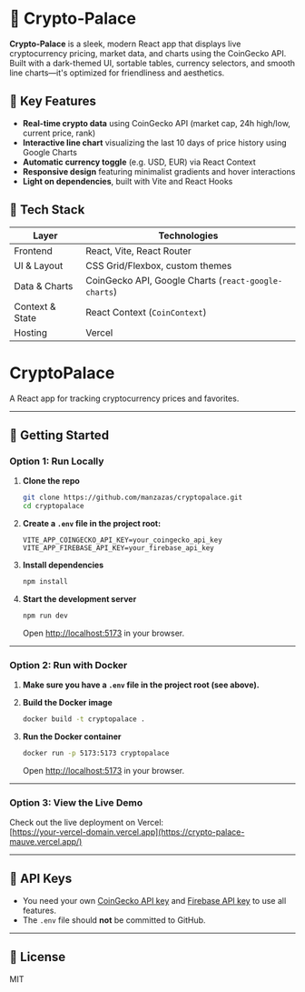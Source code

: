 # 🏦 Crypto‑Palace

**Crypto‑Palace** is a sleek, modern React app that displays live cryptocurrency pricing, market data, and charts using the CoinGecko API. Built with a dark-themed UI, sortable tables, currency selectors, and smooth line charts—it's optimized for friendliness and aesthetics.

## 🚀 Key Features

- **Real-time crypto data** using CoinGecko API (market cap, 24h high/low, current price, rank)
- **Interactive line chart** visualizing the last 10 days of price history using Google Charts
- **Automatic currency toggle** (e.g. USD, EUR) via React Context
- **Responsive design** featuring minimalist gradients and hover interactions
- **Light on dependencies**, built with Vite and React Hooks

## 🧱 Tech Stack

| Layer             | Technologies                                 |
|------------------|----------------------------------------------|
| Frontend         | React, Vite, React Router                    |
| UI & Layout      | CSS Grid/Flexbox, custom themes              |
| Data & Charts    | CoinGecko API, Google Charts (`react-google-charts`) |
| Context & State  | React Context (`CoinContext`)                |
| Hosting          | Vercel                                       |



# CryptoPalace

A React app for tracking cryptocurrency prices and favorites.

---

## 🚀 Getting Started

### Option 1: Run Locally

1. **Clone the repo**
    ```sh
    git clone https://github.com/manzazas/cryptopalace.git
    cd cryptopalace
    ```

2. **Create a `.env` file in the project root:**
    ```
    VITE_APP_COINGECKO_API_KEY=your_coingecko_api_key
    VITE_APP_FIREBASE_API_KEY=your_firebase_api_key
    ```

3. **Install dependencies**
    ```sh
    npm install
    ```

4. **Start the development server**
    ```sh
    npm run dev
    ```
    Open [http://localhost:5173](http://localhost:5173) in your browser.

---

### Option 2: Run with Docker

1. **Make sure you have a `.env` file in the project root (see above).**

2. **Build the Docker image**
    ```sh
    docker build -t cryptopalace .
    ```

3. **Run the Docker container**
    ```sh
    docker run -p 5173:5173 cryptopalace
    ```
    Open [http://localhost:5173](http://localhost:5173) in your browser.

---

### Option 3: View the Live Demo

Check out the live deployment on Vercel:  
[https://your-vercel-domain.vercel.app](https://crypto-palace-mauve.vercel.app/)

---

## 🔑 API Keys

- You need your own [CoinGecko API key](https://www.coingecko.com/en/api) and [Firebase API key](https://console.firebase.google.com/) to use all features.
- The `.env` file should **not** be committed to GitHub.

---

## 📝 License

MIT
